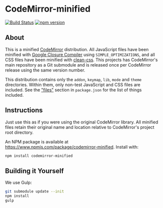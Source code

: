 # CodeMirror-minified
[![Build Status](https://travis-ci.org/Dominator008/CodeMirror-minified.svg?branch=master)](https://travis-ci.org/Dominator008/CodeMirror-minified) [![npm version](https://badge.fury.io/js/codemirror-minified.svg)](https://badge.fury.io/js/codemirror-minified)

## About
This is a minified [CodeMirror](https://codemirror.net) distribution. All JavaScript files have been minified with [Google Closure Compiler](https://github.com/google/closure-compiler) using `SIMPLE_OPTIMIZATIONS`, and all CSS files have been minified with [clean-css](https://github.com/jakubpawlowicz/clean-css). This projects has CodeMirror's main repository as a Git submodule and is released once per CodeMirror release using the same version number.

This distribution contains only the `addon`, `keymap`, `lib`, `mode` and `theme` directories. Within them, only non-test JavaScript and CSS files are included. See the ["files"](https://github.com/Dominator008/CodeMirror-minified/blob/master/package.json#L10-L22) section in `package.json` for the list of things included.

## Instructions
Just use this as if you were using the original CodeMirror library. All minified files retain their original name and location relative to CodeMirror's project root directory.

An NPM package is available at https://www.npmjs.com/package/codemirror-minified. Install with:
```sh
npm install codemirror-minified
```

## Building it Yourself
We use Gulp:
```sh
git submodule update --init
npm install
gulp
```
